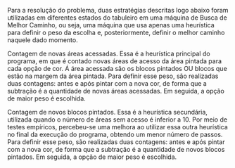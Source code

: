 Para a resolução do problema, duas estratégias descritas logo abaixo foram utilizadas em diferentes estados do tabuleiro em uma máquina de Busca de Melhor Caminho, ou seja, uma máquina que usa apenas uma heurística para definir o peso da escolha e, posteriormente, definir o melhor caminho naquele dado momento.

Contagem de novas áreas acessadas. Essa é a heurística principal do programa, em que é contado novas áreas de acesso da área pintada para cada opção de cor. Á área acessada são os blocos pintados OU blocos que estão na margem da área pintada. Para definir esse peso, são realizadas duas contagens: antes e após pintar com a nova cor, de forma que a subtração é a quantidade de novas áreas acessadas. Em seguida, a opção de maior peso é escolhida.

Contagem de novos blocos pintados. Essa é a heurística secundária, utilizada quando o número de áreas sem acesso é inferior a 10. Por meio de testes empíricos, percebeu-se uma melhora ao utilizar essa outra heurística no final da execução do programa, obtendo um menor número de passos. Para definir esse peso, são realizadas duas contagens: antes e após pintar com a nova cor, de forma que a subtração é a quantidade de novos blocos pintados. Em seguida, a opção de maior peso é escolhida.